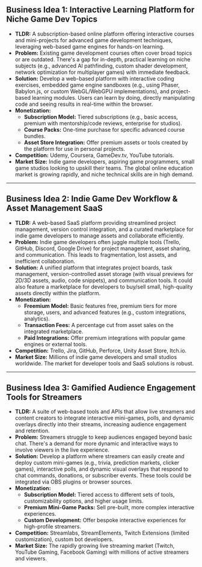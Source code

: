 ## Business Idea 1: Interactive Learning Platform for Niche Game Dev Topics

*   **TLDR:** A subscription-based online platform offering interactive courses and mini-projects for advanced game development techniques, leveraging web-based game engines for hands-on learning.
*   **Problem:** Existing game development courses often cover broad topics or are outdated. There's a gap for in-depth, practical learning on niche subjects (e.g., advanced AI pathfinding, custom shader development, network optimization for multiplayer games) with immediate feedback.
*   **Solution:** Develop a web-based platform with interactive coding exercises, embedded game engine sandboxes (e.g., using Phaser, Babylon.js, or custom WebGL/WebGPU implementations), and project-based learning modules. Users can learn by doing, directly manipulating code and seeing results in real-time within the browser.
*   **Monetization:**
    *   **Subscription Model:** Tiered subscriptions (e.g., basic access, premium with mentorship/code reviews, enterprise for studios).
    *   **Course Packs:** One-time purchase for specific advanced course bundles.
    *   **Asset Store Integration:** Offer premium assets or tools created by the platform for use in personal projects.
*   **Competition:** Udemy, Coursera, GameDev.tv, YouTube tutorials.
*   **Market Size:** Indie game developers, aspiring game programmers, small game studios looking to upskill their teams. The global online education market is growing rapidly, and niche technical skills are in high demand.

---

## Business Idea 2: Indie Game Dev Workflow & Asset Management SaaS

*   **TLDR:** A web-based SaaS platform providing streamlined project management, version control integration, and a curated marketplace for indie game developers to manage assets and collaborate efficiently.
*   **Problem:** Indie game developers often juggle multiple tools (Trello, GitHub, Discord, Google Drive) for project management, asset sharing, and communication. This leads to fragmentation, lost assets, and inefficient collaboration.
*   **Solution:** A unified platform that integrates project boards, task management, version-controlled asset storage (with visual previews for 2D/3D assets, audio, code snippets), and communication tools. It could also feature a marketplace for developers to buy/sell small, high-quality assets directly within the platform.
*   **Monetization:**
    *   **Freemium Model:** Basic features free, premium tiers for more storage, users, and advanced features (e.g., custom integrations, analytics).
    *   **Transaction Fees:** A percentage cut from asset sales on the integrated marketplace.
    *   **Paid Integrations:** Offer premium integrations with popular game engines or external tools.
*   **Competition:** Trello, Jira, GitHub, Perforce, Unity Asset Store, Itch.io.
*   **Market Size:** Millions of indie game developers and small studios worldwide. The market for developer tools and SaaS solutions is robust.

---

## Business Idea 3: Gamified Audience Engagement Tools for Streamers

*   **TLDR:** A suite of web-based tools and APIs that allow live streamers and content creators to integrate interactive mini-games, polls, and dynamic overlays directly into their streams, increasing audience engagement and retention.
*   **Problem:** Streamers struggle to keep audiences engaged beyond basic chat. There's a demand for more dynamic and interactive ways to involve viewers in the live experience.
*   **Solution:** Develop a platform where streamers can easily create and deploy custom mini-games (e.g., trivia, prediction markets, clicker games), interactive polls, and dynamic visual overlays that respond to chat commands, donations, or subscriber events. These tools could be integrated via OBS plugins or browser sources.
*   **Monetization:**
    *   **Subscription Model:** Tiered access to different sets of tools, customizability options, and higher usage limits.
    *   **Premium Mini-Game Packs:** Sell pre-built, more complex interactive experiences.
    *   **Custom Development:** Offer bespoke interactive experiences for high-profile streamers.
*   **Competition:** Streamlabs, StreamElements, Twitch Extensions (limited customization), custom bot developers.
*   **Market Size:** The rapidly growing live streaming market (Twitch, YouTube Gaming, Facebook Gaming) with millions of active streamers and viewers.
